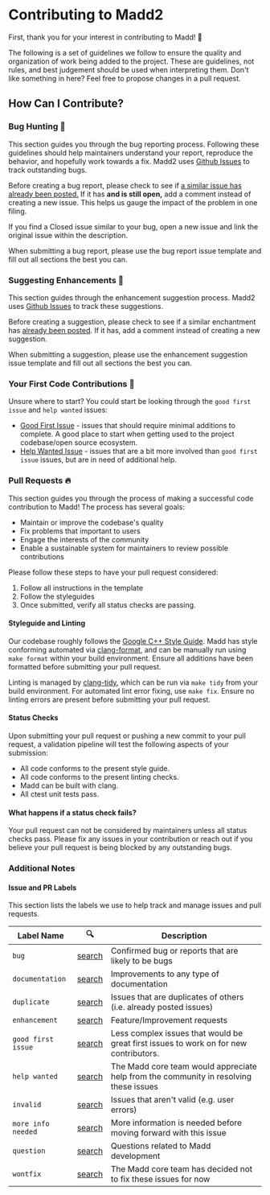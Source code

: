 # Contributing to Madd2

First, thank you for your interest in contributing to Madd! :tada:

The following is a set of guidelines we follow to ensure the quality and organization of work being added to the project. These are guidelines, not rules, and best judgement should be used when interpreting them. Don't like something in here? Feel free to propose changes in a pull request.

## How Can I Contribute?

### Bug Hunting :bug:
This section guides you through the bug reporting process. Following these guidelines should help maintainers understand your report, reproduce the behavior, and hopefully work towards a fix. Madd2 uses [Github Issues](https://github.com/realliance/madd2/issues) to track outstanding bugs.

Before creating a bug report, please check to see if [a similar issue has already been posted.](https://github.com/realliance/madd2/labels/bug) If it has **and is still open,** add a comment instead of creating a new issue. This helps us gauge the impact of the problem in one filing.

If you find a Closed issue similar to your bug, open a new issue and link the original issue within the description.

When submitting a bug report, please use the bug report issue template and fill out all sections the best you can.

### Suggesting Enhancements :memo:
This section guides through the enhancement suggestion process. Madd2 uses [Github Issues](https://github.com/realliance/madd2/issues) to track these suggestions.

Before creating a suggestion, please check to see if a similar enchantment has [already been posted](https://github.com/realliance/madd2/labels/enhancement). If it has, add a comment instead of creating a new suggestion.

When submitting a suggestion, please use the enhancement suggestion issue template and fill out all sections the best you can.

### Your First Code Contributions :apple:
Unsure where to start? You could start be looking through the `good first issue` and `help wanted` issues:

- [Good First Issue](https://github.com/realliance/madd2/labels/good%20first%20issue) - issues that should require minimal additions to complete. A good place to start when getting used to the project codebase/open source ecosystem.
- [Help Wanted Issue](https://github.com/realliance/madd2/labels/help%20wanted) - issues that are a bit more involved than `good first issue` issues, but are in need of additional help.

### Pull Requests :fire:
This section guides you through the process of making a successful code contribution to Madd! The process has several goals:

- Maintain or improve the codebase's quality
- Fix problems that important to users
- Engage the interests of the community
- Enable a sustainable system for maintainers to review possible contributions

Please follow these steps to have your pull request considered:
1. Follow all instructions in the template
2. Follow the styleguides
3. Once submitted, verify all status checks are passing.

#### Styleguide and Linting

Our codebase roughly follows the [Google C++ Style Guide](https://google.github.io/styleguide/cppguide.html). Madd has style conforming automated via [clang-format](https://clang.llvm.org/docs/ClangFormat.html), and can be manually run using `make format` within your build environment. Ensure all additions have been formatted before submitting your pull request.

Linting is managed by [clang-tidy](https://clang.llvm.org/extra/clang-tidy/), which can be run via `make tidy` from your build environment. For automated lint error fixing, use `make fix`. Ensure no linting errors are present before submitting your pull request.

#### Status Checks

Upon submitting your pull request or pushing a new commit to your pull request, a validation pipeline will test the following aspects of your submission:

- All code conforms to the present style guide.
- All code conforms to the present linting checks.
- Madd can be built with clang.
- All ctest unit tests pass.

#### What happens if a status check fails?

Your pull request can not be considered by maintainers unless all status checks pass. Please fix any issues in your contribution or reach out if you believe your pull request is being blocked by any outstanding bugs.

### Additional Notes

#### Issue and PR Labels

This section lists the labels we use to help track and manage issues and pull requests.

| Label Name | :mag: | Description |
| ---------- | -------- | ----------- |
| `bug` | [search](https://github.com/realliance/madd2/labels/bug) | Confirmed bug or reports that are likely to be bugs |
| `documentation` | [search](https://github.com/realliance/madd2/labels/documentation) | Improvements to any type of documentation |
| `duplicate` | [search](https://github.com/realliance/madd2/labels/duplicate) | Issues that are duplicates of others (i.e. already posted issues) |
| `enhancement` | [search](https://github.com/realliance/madd2/labels/enhancement) | Feature/Improvement requests |
| `good first issue` | [search](https://github.com/realliance/madd2/labels/good%20first%20issue) | Less complex issues that would be great first issues to work on for new contributors. |
| `help wanted` | [search](https://github.com/realliance/madd2/labels/help%20wanted) | The Madd core team would appreciate help from the community in resolving these issues |
| `invalid` | [search](https://github.com/realliance/madd2/labels/invalid) | Issues that aren't valid (e.g. user errors) |
| `more info needed` | [search](https://github.com/realliance/madd2/labels/more%20info%20needed) | More information is needed before moving forward with this issue |
| `question` | [search](https://github.com/realliance/madd2/labels/question) | Questions related to Madd development |
| `wontfix` | [search](https://github.com/realliance/madd2/labels/wontfix) | The Madd core team has decided not to fix these issues for now |
